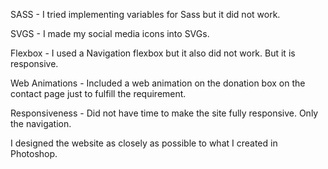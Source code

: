 SASS - I tried implementing variables for Sass but it did not work.

SVGS - I made my social media icons into SVGs. 

Flexbox - I used a Navigation flexbox but it also did not work. But it is responsive.

Web Animations - Included a web animation on the donation box on the contact page just to fulfill the requirement.

Responsiveness - Did not have time to make the site fully responsive. Only the navigation. 

I designed the website as closely as possible to what I created in Photoshop.
